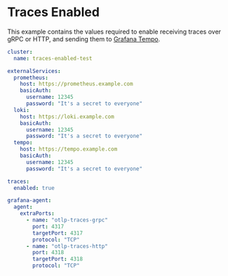 # Traces Enabled

This example contains the values required to enable receiving traces over gRPC or HTTP, and sending them to [Grafana Tempo](https://grafana.com/oss/tempo/).

```yaml
cluster:
  name: traces-enabled-test

externalServices:
  prometheus:
    host: https://prometheus.example.com
    basicAuth:
      username: 12345
      password: "It's a secret to everyone"
  loki:
    host: https://loki.example.com
    basicAuth:
      username: 12345
      password: "It's a secret to everyone"
  tempo:
    host: https://tempo.example.com
    basicAuth:
      username: 12345
      password: "It's a secret to everyone"

traces:
  enabled: true

grafana-agent:
  agent:
    extraPorts:
      - name: "otlp-traces-grpc"
        port: 4317
        targetPort: 4317
        protocol: "TCP"
      - name: "otlp-traces-http"
        port: 4318
        targetPort: 4318
        protocol: "TCP"
```
